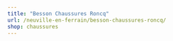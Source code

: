 ```yaml
---
title: "Besson Chaussures Roncq"
url: /neuville-en-ferrain/besson-chaussures-roncq/
shop: chaussures
---
```

